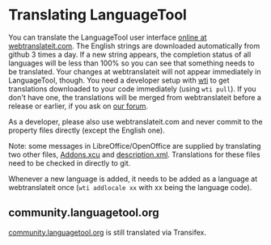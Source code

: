 # Translating LanguageTool

You can translate the LanguageTool user interface [online at 
webtranslateit.com](https://webtranslateit.com). The English strings 
are downloaded automatically from github 3 times a day. If a new string 
appears, the completion status of all languages will be less than 100% 
so you can see that something needs to be translated. Your changes at 
webtranslateit will not appear immediately in LanguageTool, though. You 
need a developer setup with 
[wti](https://github.com/webtranslateit/webtranslateit) to get 
translations downloaded to your code immediately (using `wti pull`). If 
you don't have one, the translations will be merged from webtranslateit 
before a release or earlier, if you ask on [our 
forum](https://forum.languagetool.org/).

As a developer, please also use webtranslateit.com and never commit to 
the property files directly (except the English one).

Note: some messages in LibreOffice/OpenOffice are supplied by 
translating two other files, 
[Addons.xcu](https://github.com/languagetool-org/languagetool/blob/master/languagetool-office-extension/src/main/resources/Addons.xcu) 
and 
[description.xml](https://github.com/languagetool-org/languagetool/blob/master/languagetool-office-extension/src/main/resources/description.xml). 
Translations for these files need to be checked in directly to git.

Whenever a new language is added, it needs to be added as a language at 
webtranslateit once (`wti addlocale xx` with xx being the language 
code).

## community.languagetool.org

[community.languagetool.org](http://community.languagetool.org) is still translated via Transifex.
